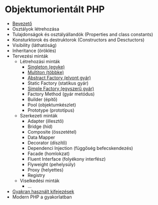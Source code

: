 # Objektumorientált PHP
- [Bevezető](bevezető/mit_jelent_az_objektumorientáltság.md)
- Osztályok létrehozása
- Tulajdonságok és osztályállandók (Properties and class constants)
- Konsturktorok és destruktorok (Constructors and Desctuctors)
- Visibility (láthatóság)
- Inheritance (öröklés)
- Tervezési minták
     - Létrehozási minták
          - [Singleton (egyke)](tervezési_minták/létrehozási_minták/singleton.md)
          - [Multiton (többke)](tervezési_minták/létrehozási_minták/multiton.md)
          - [Abstract Factory (elvont gyár)](tervezési_minták/létrehozási_minták/abstract_factory.md)
          - Static Factory (statikus gyár)
          - [Simple Factory (egyszerű gyár)](tervezési_minták/létrehozási_minták/simple_factory.md)
          - Factory Method (gyár metódus)
          - Builder (építő)
          - Pool (objektumkészlet)
          - Prototype (prototípus) 
     - Szerkezeti minták
          - Adapter (illesztő)
          - Bridge (híd)
          - Composite (összetétel)
          - Data Mapper
          - Decorator (díszítő)
          - Dependenci Injection (függőség befecskendezés)
          - Facade (homlokzat)
          - Fluent Interface (folyékony interfész)
          - Flyweight (pehelysúly)
          - Proxy (helyettes)
          - Registry
     - Viselkedési minták
          - ...
- [Gyakran használt kifejezések](egyéb/gyakran_használt_kifejezések.md)
- Modern PHP a gyakorlatban